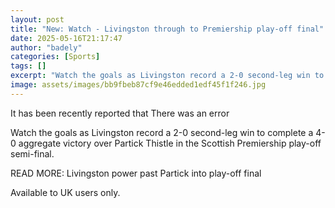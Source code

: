 ```yaml
---
layout: post
title: "New: Watch - Livingston through to Premiership play-off final"
date: 2025-05-16T21:17:47
author: "badely"
categories: [Sports]
tags: []
excerpt: "Watch the goals as Livingston record a 2-0 second-leg win to complete a 4-0 aggregate victory over Partick Thistle in the Scottish Premiership play-of"
image: assets/images/bb9fbeb87cf9e46edded1edf45f1f246.jpg
---
```


It has been recently reported that There was an error

Watch the goals as Livingston record a 2-0 second-leg win to complete a 4-0 aggregate victory over Partick Thistle in the Scottish Premiership play-off semi-final.

READ MORE: Livingston power past Partick into play-off final

Available to UK users only. 

